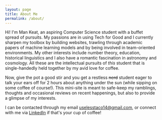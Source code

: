 ```yaml
---
layout: page
title: About Me
permalink: /about/
---
```


Hi! I'm Man Keat, an aspiring Computer Science student with a buffet spread of pursuits. My passions are in using Tech for Good and I currently sharpen my toolbox by building websites, trawling through academic papers of machine learning models and by being involved in team-oriented environments. My other interests include number theory, education, historical linguistics and I also have a romantic fascination in astronomy and cosmology. All these are the intellectual pursuits of *this* student that is single-handedly held together by my avid love for coffee.
 
Now, give the pot a good stir and you get a restless ~~nerd~~ student eager to talk your ears off for 2 hours about anything under the sun (while sipping on some coffee of course!). This mini-site is meant to safe-keep my ramblings, thoughts and occasional reviews on recent happenings, but also to provide a glimpse of my interests.

I can be contacted through my email <uselesstaco14@gmail.com>, or connect with me via [LinkedIn](https://www.linkedin.com/in/hu-man-keat-6689a81b3) if that's your cup of coffee!


